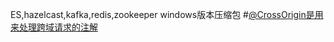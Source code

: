 ES,hazelcast,kafka,redis,zookeeper windows版本压缩包
#[@CrossOrigin是用来处理跨域请求的注解](https://blog.csdn.net/Dogfights/article/details/80191226)


    
